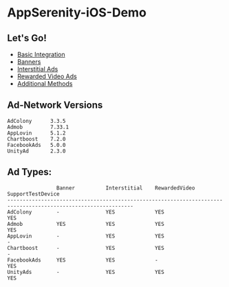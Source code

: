 # AppSerenity-iOS-Demo

## Let's Go!

- [Basic Integration](https://gitlab.com/AppSerenity/AppSerenity-iOS-Demo/wikis/basic-integration)
- [Banners](https://gitlab.com/AppSerenity/AppSerenity-iOS-Demo/wikis/banners)
- [Interstitial Ads](https://gitlab.com/AppSerenity/AppSerenity-iOS-Demo/wikis/interstitial)
- [Rewarded Video Ads](https://gitlab.com/AppSerenity/AppSerenity-iOS-Demo/wikis/rewarded-video)
- [Additional Methods](https://gitlab.com/AppSerenity/AppSerenity-iOS-Demo/wikis/additional-methods)



## Ad-Network Versions

```
AdColony      3.3.5
Admob         7.33.1
AppLovin      5.1.2
Chartboost    7.2.0
FacebookAds   5.0.0
UnityAd       2.3.0
```



## Ad Types:

```
                Banner          Interstitial    RewardedVideo               SupportTestDevice
---------------------------------------------------------------------------------------------------------------
AdColony        -               YES             YES                         YES
Admob           YES             YES             YES                         YES
AppLovin        -               YES             YES                         -
Chartboost      -               YES             YES                         -
FacebookAds     YES             YES             -                           YES
UnityAds        -               YES             YES                         YES
```
